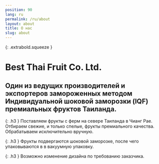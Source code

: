 ```yaml
---
position: 90
lang: ru
permalink: /ru/about
layout: about
title: О нас
slug: about
---
```


{: .extrabold.squeeze }
# Best Thai Fruit Co. Ltd.

## Один из ведущих производителей и экспортеров замороженных методом Индивидуальной шоковой заморозки (IQF) премиальных фруктов Таиланда.

{: .h3 }
Поставляем фрукты с ферм на севере Таиланда в Чианг Рае. Отбираем свежие, и
только спелые, фрукты премиального качества. Обрабатываем исключительно
вручную.

{: .h3 }
Фрукты подвергаются шоковой заморозке, после чего упаковываются в
в вакуумную упаковку.

{: .h3 }
Возможно изменение дизайна по требованию заказчика.

